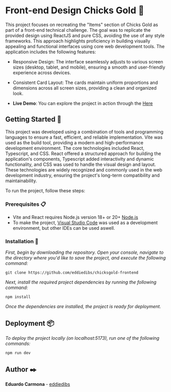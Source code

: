 # Front-end Design Chicks Gold 🐣
This project focuses on recreating the "Items" section of Chicks Gold as part of a front-end technical challenge. The goal was to replicate the provided design using ReactJS and pure CSS, avoiding the use of any style frameworks. This approach highlights proficiency in building visually appealing and functional interfaces using core web development tools. The application includes the following features:

- Responsive Design: The interface seamlessly adjusts to various screen sizes (desktop, tablet, and mobile),
  ensuring a smooth and user-friendly experience across devices.

- Consistent Card Layout: The cards maintain uniform proportions and 
  dimensions across all screen sizes, providing a clean and organized look.



- **Live Demo**:
You can explore the project in action through the [Here](https://chicksgold-frontend.vercel.app)

## Getting Started  🚀


This project was developed using a combination of tools and programming languages to ensure a fast, efficient, and reliable implementation. Vite was used as the build tool, providing a modern and high-performance development environment. The core technologies included React, Typescript, and CSS. React offered a structured approach for building the application's components, Typescript added interactivity and dynamic functionality, and CSS was used to handle the visual design and layout. These technologies are widely recognized and commonly used in the web development industry, ensuring the project's long-term compatibility and maintainability.

To run the project, follow these steps:

### Prerequisites  📋

* Vite and React requires Node.js version 18+ or 20+ [Node.js](https://nodejs.org/en/)
* To make the project, [Visual Studio Code](https://code.visualstudio.com/) was used as a development environment, but other IDEs can be used aswell.


### Installation 🔧

_First, begin by downloading the repository. Open your console, navigate to the directory where you'd like to save the project, and execute the following command:_

```
git clone https://github.com/eddiedibs/chicksgold-frontend
```

_Next, install the required project dependencies by running the following command:_

```
npm install
```

_Once the dependencies are installed, the project is ready for deployment._

## Deployment  📦

_To deploy the project locally (on localhost:5173), run one of the following commands:_

```
npm run dev
```


## Author ✒️

**Eduardo Carmona** - [eddiedibs](https://github.com/eddiedibs)
